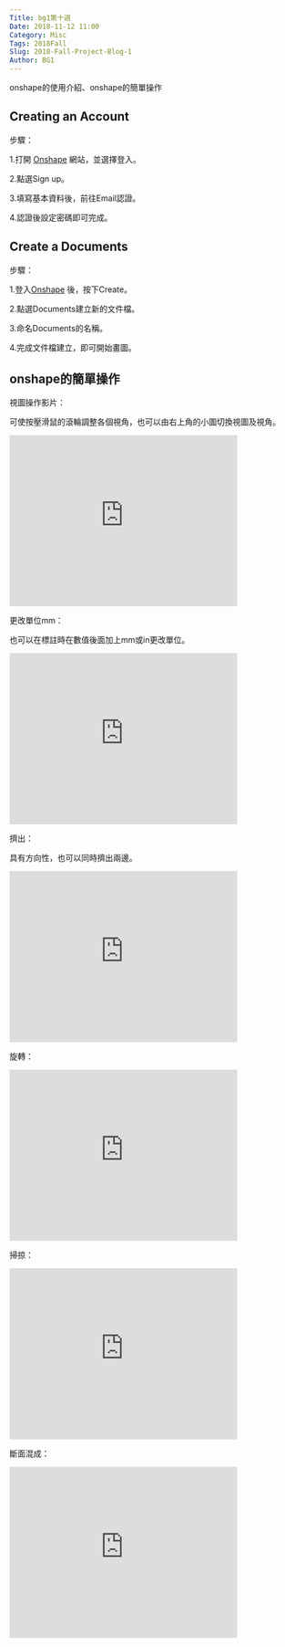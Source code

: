 ```yaml
---
Title: bg1第十週
Date: 2018-11-12 11:00
Category: Misc
Tags: 2018Fall
Slug: 2018-Fall-Project-Blog-1
Author: BG1
---
```


onshape的使用介紹、onshape的簡單操作

<!-- PELICAN_END_SUMMARY -->

Creating an Account
----

步驟：

1.打開 [Onshape](https://www.onshape.com/) 網站，並選擇登入。


2.點選Sign up。

3.填寫基本資料後，前往Email認證。

4.認證後設定密碼即可完成。


Create a Documents
----

步驟：

1.登入[Onshape](https://www.onshape.com/) 後，按下Create。

2.點選Documents建立新的文件檔。

3.命名Documents的名稱。

4.完成文件檔建立，即可開始畫圖。


onshape的簡單操作
----

視圖操作影片：

可使按壓滑鼠的滾輪調整各個視角，也可以由右上角的小圖切換視圖及視角。

   <iframe width="400" height="300" src="https://www.youtube.com/embed/i-9MyLvivw4" frameborder="0" allow="accelerometer; autoplay; encrypted-media; gyroscope; picture-in-picture" allowfullscreen></iframe>
   
更改單位mm：

也可以在標註時在數值後面加上mm或in更改單位。

<iframe width="400" height="300" src="https://www.youtube.com/embed/YkxTK6CfIa4" frameborder="0" allow="accelerometer; autoplay; encrypted-media; gyroscope; picture-in-picture" allowfullscreen></iframe>

擠出：

具有方向性，也可以同時擠出兩邊。

<iframe width="400" height="300" src="https://www.youtube.com/embed/KkWF_cnKKug" frameborder="0" allow="accelerometer; autoplay; encrypted-media; gyroscope; picture-in-picture" allowfullscreen></iframe>

旋轉：

<iframe width="400" height="300" src="https://www.youtube.com/embed/f1lIkvrMoqk" frameborder="0" allow="accelerometer; autoplay; encrypted-media; gyroscope; picture-in-picture" allowfullscreen></iframe>

掃掠：

<iframe width="400" height="300" src="https://www.youtube.com/embed/h_s5q5X7uus" frameborder="0" allow="accelerometer; autoplay; encrypted-media; gyroscope; picture-in-picture" allowfullscreen></iframe>

斷面混成：

<iframe width="400" height="300" src="https://www.youtube.com/embed/r592zpYvHyQ" frameborder="0" allow="accelerometer; autoplay; encrypted-media; gyroscope; picture-in-picture" allowfullscreen></iframe>


